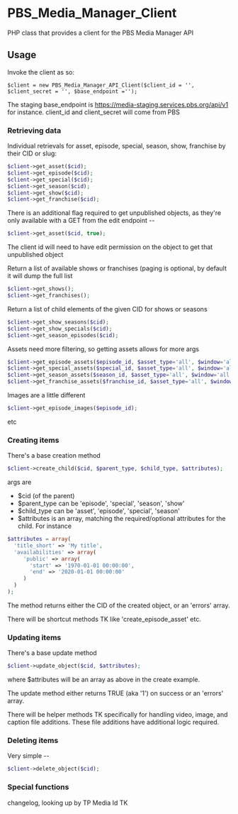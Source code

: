 # PBS_Media_Manager_Client
PHP class that provides a client for the PBS Media Manager API

## Usage
Invoke the client as so:

`$client = new PBS_Media_Manager_API_Client($client_id = '', $client_secret = '', $base_endpoint ='');`

The staging base_endpoint is 
https://media-staging.services.pbs.org/api/v1 
for instance.
client_id and client_secret will come from PBS

### Retrieving data
Individual retrievals for asset, episode, special, season, show, franchise by their CID or slug:

```php
$client->get_asset($cid);
$client->get_episode($cid);
$client->get_special($cid);
$client->get_season($cid);
$client->get_show($cid);
$client->get_franchise($cid);
```

There is an additional flag required to get unpublished objects, as they're only available with a GET from the edit endpoint -- 

```php
$client->get_asset($cid, true);
```
The client id will need to have edit permission on the object to get that unpublished object


Return a list of available shows or franchises (paging is optional, by default it will dump the full list

```php
$client->get_shows();
$client->get_franchises();
```

Return a list of child elements of the given CID for shows or seasons 

```php
$client->get_show_seasons($cid);
$client->get_show_specials($cid);
$client->get_season_episodes($cid);
```

Assets need more filtering, so getting assets allows for more args

```php
$client->get_episode_assets($episode_id, $asset_type='all', $window='all');
$client->get_special_assets($special_id, $asset_type='all', $window='all');
$client->get_season_assets($season_id, $asset_type='all', $window='all');
$client->get_franchise_assets($franchise_id, $asset_type='all', $window='all');
```

Images are a little different

```php
$client->get_episode_images($episode_id);
```
etc

### Creating items

There's a base creation method

```php
$client->create_child($cid, $parent_type, $child_type, $attributes);
```
args are
* $cid (of the parent)
* $parent_type can be 'episode', 'special', 'season', 'show'
* $child_type can be 'asset', 'episode', 'special', 'season'
* $attributes is an array, matching the required/optional attributes for the child.  For instance
```php
$attributes = array(
  'title_short' => 'My title',
  'availabilities' => array(
     'public' => array( 
       'start' => '1970-01-01 00:00:00',
       'end' => '2020-01-01 00:00:00'
     )
  )
);
```

The method returns either the CID of the created object, or an 'errors' array.

There will be shortcut methods TK like 'create_episode_asset' etc.



### Updating items

There's a base update method

```php
$client->update_object($cid, $attributes);
```

where $attributes will be an array as above in the create example.

The update method either returns TRUE (aka '1') on success or an 'errors' array.

There will be helper methods TK specifically for handling video, image, and caption file additions.   These file additions have additional logic required.


### Deleting items

Very simple -- 

```php
$client->delete_object($cid);
```


### Special functions
changelog, looking up by TP Media Id
TK





